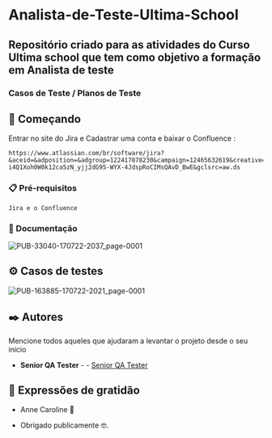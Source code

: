 # Analista-de-Teste-Ultima-School


## Repositório criado para as atividades  do Curso Ultima school que tem como objetivo a formação em Analista de teste 
### Casos de Teste / Planos de Teste

## 🚀 Começando
 
 Entrar no site do Jira e Cadastrar uma conta e baixar o Confluence :
 <br>
 ```
 https://www.atlassian.com/br/software/jira?&aceid=&adposition=&adgroup=122417878230&campaign=12465632619&creative=502390396954&device=c&keyword=jira&matchtype=e&network=g&placement=&ds_kids=p61643715359&ds_e=GOOGLE&ds_eid=700000001550060&ds_e1=GOOGLE&gclid=CjwKCAjw5s6WBhA4EiwACGncZUT5GkaY5cegEUi-i4Q1Xoh0W0k12ca5zN_yjj2dG95-WYX-4JdspRoCIMsQAvD_BwE&gclsrc=aw.ds
```
### 📋 Pré-requisitos

```
Jira e o Confluence
```

### 🔧 Documentação 

![PUB-33040-170722-2037_page-0001](https://user-images.githubusercontent.com/91226847/179424188-dec6fe08-62fc-4d69-abab-a8d6860a7809.jpg)

## ⚙️ Casos de testes
![PUB-163885-170722-2021_page-0001](https://user-images.githubusercontent.com/91226847/179424222-579b4d77-8acf-4221-80ff-eeb22d5a67b8.jpg)

## ✒️ Autores

Mencione todos aqueles que ajudaram a levantar o projeto desde o seu início

* **Senior QA Tester** -  - [Senior QA Tester](https://github.com/carolsprak/publicazo)

## 🎁 Expressões de gratidão

* Anne Caroline 📢

* Obrigado publicamente 🤓.


